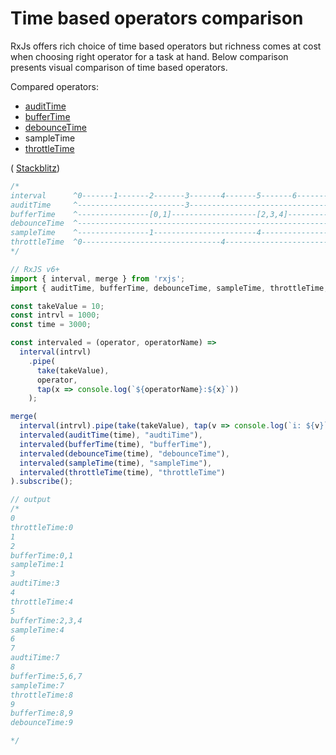 # Time based operators comparison

RxJs offers rich choice of time based operators but richness comes at cost when choosing right operator for a task at hand.
Below comparison presents visual comparison of time based operators.

Compared operators:

- [auditTime](../operators/filtering/audittime.md)
- [bufferTime](../operators/transformation/buffertime.md)
- [debounceTime](../operators/filtering/debouncetime.md)
- sampleTime
- [throttleTime](../operators/filtering/throttletime.md)

(
[Stackblitz](https://stackblitz.com/edit/rxjs-time-based-operators-comparison?file=index.ts&devtoolsheight=100))

```js
/*
interval      ^0-------1-------2-------3-------4-------5-------6-------7-------8-------9------|
auditTime     ^------------------------3-------------------------------7----------------------|
bufferTime    ^----------------[0,1]-------------------[2,3,4]-----------------[5,6,7]-[8,9]--|
debounceTime  ^------------------------------------------------------------------------9------|
sampleTime    ^----------------1-----------------------4-----------------------7--------------|
throttleTime  ^0-------------------------------4-------------------------------8--------------|
*/

// RxJS v6+
import { interval, merge } from 'rxjs';
import { auditTime, bufferTime, debounceTime, sampleTime, throttleTime, tap, take } from 'rxjs/operators';

const takeValue = 10;
const intrvl = 1000;
const time = 3000;

const intervaled = (operator, operatorName) =>
  interval(intrvl)
    .pipe(
      take(takeValue),
      operator,
      tap(x => console.log(`${operatorName}:${x}`))
    );

merge(
  interval(intrvl).pipe(take(takeValue), tap(v => console.log(`i: ${v}`))),
  intervaled(auditTime(time), "audtiTime"),
  intervaled(bufferTime(time), "bufferTime"),
  intervaled(debounceTime(time), "debounceTime"),
  intervaled(sampleTime(time), "sampleTime"),
  intervaled(throttleTime(time), "throttleTime")
).subscribe();

// output
/*
0
throttleTime:0
1
2
bufferTime:0,1
sampleTime:1
3
audtiTime:3
4
throttleTime:4
5
bufferTime:2,3,4
sampleTime:4
6
7
audtiTime:7
8
bufferTime:5,6,7
sampleTime:7
throttleTime:8
9
bufferTime:8,9
debounceTime:9

*/
```
